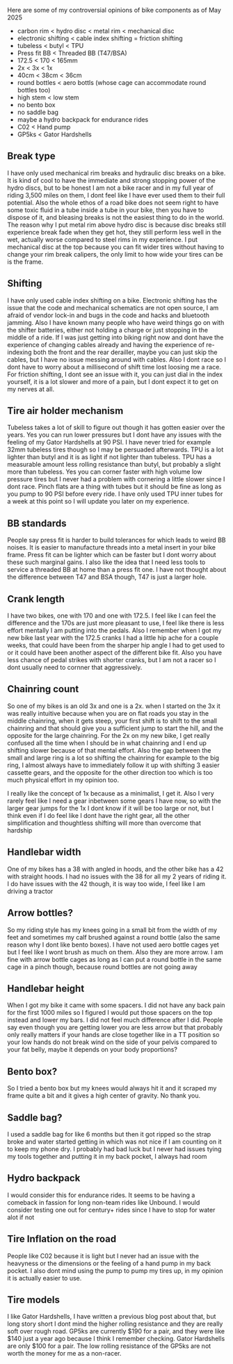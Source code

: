 Here are some of my controversial opinions of bike components as of May 2025

- carbon rim < hydro disc < metal rim < mechanical disc
- electronic shifting < cable index shifting = friction shifting
- tubeless < butyl < TPU
- Press fit BB < Threaded BB (T47/BSA)
- 172.5 < 170 < 165mm
- 2x < 3x < 1x
- 40cm < 38cm < 36cm
- round bottles < aero bottls (whose cage can accommodate round bottles too)
- high stem < low stem
- no bento box
- no saddle bag
- maybe a hydro backpack for endurance rides
- C02 < Hand pump
- GP5ks < Gator Hardshells

## Break type
I have only used mechanical rim breaks and hydraulic disc breaks on a bike. It is kind of cool to have the immediate and strong stopping power of the hydro discs, but to be honest I am not a bike racer and in my full year of riding 3,500 miles on them, I dont feel like I have ever used them to their full potential. Also the whole ethos of a road bike does not seem right to have some toxic fluid in a tube inside a tube in your bike, then you have to dispose of it, and bleasing breaks is not the easiest thing to do in the world. The reason why I put metal rim above hydro disc is because disc breaks still experience break fade when they get hot, they still perform less well in the wet, actually worse compared to steel rims in my experience. I put mechanical disc at the top because you can fit wider tires  without having to change your rim break calipers, the only limit to how wide your tires can be is the frame. 

## Shifting
I have only used cable index shifting on a bike. Electronic shifting has the issue that the code and mechanical schematics are not open source, I am afraid of vendor lock-in and bugs in the code and hacks and bluetooth jamming. Also I have known many people who have weird things go on with the shifter batteries, either not holding a charge or just stopping in the middle of a ride. If I was just getting into biking right now and dont have the experience of changing cables already and having the experience of re-indexing both the front and the rear derailler, maybe you can just skip the cables, but I have no issue messing around with cables. Also I dont race so I dont have to worry about a millisecond of shift time lost loosing me a race. For friction shifting, I dont see an issue with it, you can just dial in the index yourself, it is a lot slower and more of a pain, but I dont expect it to get on my nerves at all.

## Tire air holder mechanism
Tubeless takes a lot of skill to figure out though it has gotten easier over the years. Yes you can run lower pressures but I dont have any issues with the feeling of my Gator Hardshells at 90 PSI. I have never tried for example 32mm tubeless tires though so I may be persuaded afterwards. TPU is a lot lighter than butyl and it is as light if not lighter than tubeless. TPU has a measurable amount less rolling resistance than butyl, but probably a slight more than tubeless. Yes you can corner faster with high volume low pressure tires but I never had a problem with cornering a little slower since I dont race. Pinch flats are a thing with tubes but it should be fine as long as you pump to 90 PSI before every ride. I have only used TPU inner tubes for a week at this point so I will update you later on my experience.

## BB standards
People say press fit is harder to build tolerances for which leads to weird BB noises. It is easier to manufacture threads into a metal insert in your bike frame. Press fit can be lighter which can be faster but I dont worry about these such marginal gains. I also like the idea that I need less tools to service a threaded BB at home than a press fit one. I have not thought about the difference between T47 and BSA though, T47 is just a larger hole.

## Crank length
I have two bikes, one with 170 and one with 172.5.  I feel like I can feel the difference and the 170s are just more pleasant to use, I feel like there is less effort mentally I am putting into the pedals. Also I remember when I got my new bike last year with the 172.5 cranks I had a little hip ache for a couple weeks, that could have been from the sharper hip angle I had to get used to or it could have been another aspect of the different bike fit. Also you have less chance of pedal strikes with shorter cranks, but I am not a racer so I dont usually need to cornner that aggressively.

## Chainring count
So one of my bikes is an old 3x and one is a 2x. when I started on the 3x it was really intuitive because when you are on flat roads you stay in the middle chainring, when it gets steep, your first shift is to shift to the small chainring and that should give you a sufficient jump to start the hill, and the opposite for the large chainring. For the 2x on my new bike, I get really confused all the time when I should be in what chainring and I end up shifting slower because of that mental effort. Also the gap between the small and large ring is a lot so shifting the chainring for example to the big ring, I almost always have to immediately follow it up with shifting 3 easier cassette gears, and the opposite for the other direction too which is too much physical effort in my opinion too.

I really like the concept of 1x because as a minimalist, I get it. Also I very rarely feel like I need a gear inbetween some gears I have now, so with the larger gear jumps for the 1x I dont know if it will be too large or not, but I think even if I do feel like I dont have the right gear, all the other simplification and thoughtless shifting will more than overcome that hardship

## Handlebar width
One of my bikes has a 38 with angled in hoods, and the other bike has a 42 with straight hoods. I had no issues with the 38 for all my 2 years of riding it. I do have issues with the 42 though, it is way too wide, I feel like I am driving a tractor

## Arrow bottles?
So my riding style has my knees going in a small bit from the width of my feet and sometimes my calf brushed against a round bottle (also the same reason why I dont like bento boxes). I have not used aero bottle cages yet but I feel like I wont brush as much on them. Also they are more arrow. I am fine with arrow bottle cages as long as I can put a round bottle in the same cage in a pinch though, because round bottles are not going away

## Handlebar height
When I got my bike it came with some spacers. I did not have any back pain for the first 1000 miles so I figured I would put those spacers on the top instead and lower my bars. I did not feel much difference after I did. People say even though you are getting lower you are less arrow but that probably only really matters if your hands are close together like in a TT position so your low hands do not break wind on the side of your pelvis compared to your fat belly, maybe it depends on your body proportions?

## Bento box?
So I tried a bento box but my knees would always hit it and it scraped my frame quite a bit and it gives a high center of gravity. No thank you.

## Saddle bag?
I used a saddle bag for like 6 months but then it got ripped so the strap broke and water started getting in which was not nice if I am counting on it to keep my phone dry. I probably had bad luck but I never had issues tying my tools together and putting it in my back pocket, I always had room

## Hydro backpack
I would consider this for endurance rides. It seems to be having a comeback in fassion for long non-team rides like Unbound. I would consider testing one out for century+ rides since I have to stop for water alot if not

## Tire Inflation on the road
People like C02 because it is light but I never had an issue with the heavyness or the dimensions or the feeling of a hand pump in my back pocket. I also dont mind using the pump to pump my tires up, in my opinion it is actually easier to use.

## Tire models
I like Gator Hardshells, I have written a previous blog post about that, but long story short I dont mind the higher rolling resistance and they are really soft over rough road. GP5ks are currently $190 for a pair, and they were like $140 just a year ago because I think I remember checking. Gator Hardshells are only $100 for a pair. The low rolling resistance of the GP5ks are not worth the money for me as a non-racer.